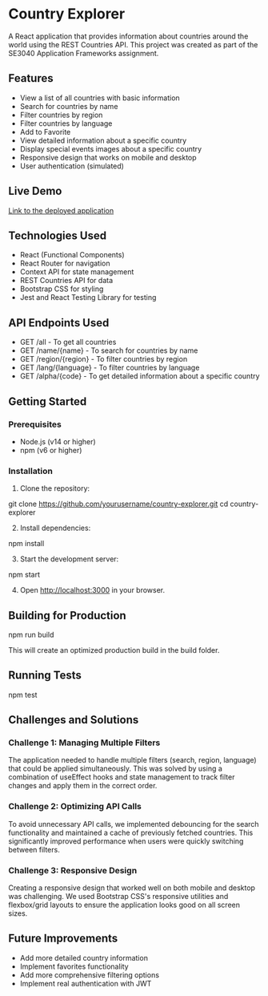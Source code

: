 # Country Explorer

A React application that provides information about countries around the world using the REST Countries API. This project was created as part of the SE3040 Application Frameworks assignment.

## Features

- View a list of all countries with basic information
- Search for countries by name
- Filter countries by region
- Filter countries by language
- Add to Favorite
- View detailed information about a specific country
- Display special events images about a specific country
- Responsive design that works on mobile and desktop
- User authentication (simulated)

## Live Demo

[Link to the deployed application](https://country-explorer-se3040.netlify.app)

## Technologies Used

- React (Functional Components)
- React Router for navigation
- Context API for state management
- REST Countries API for data
- Bootstrap CSS for styling
- Jest and React Testing Library for testing

## API Endpoints Used

- GET /all - To get all countries
- GET /name/{name} - To search for countries by name
- GET /region/{region} - To filter countries by region
- GET /lang/{language} - To filter countries by language
- GET /alpha/{code} - To get detailed information about a specific country

## Getting Started

### Prerequisites

- Node.js (v14 or higher)
- npm (v6 or higher)

### Installation

1. Clone the repository:

git clone https://github.com/yourusername/country-explorer.git
cd country-explorer


2. Install dependencies:

npm install


3. Start the development server:

npm start


4. Open [http://localhost:3000](http://localhost:3000) in your browser.

## Building for Production


npm run build


This will create an optimized production build in the build folder.

## Running Tests

npm test



## Challenges and Solutions

### Challenge 1: Managing Multiple Filters
The application needed to handle multiple filters (search, region, language) that could be applied simultaneously. This was solved by using a combination of useEffect hooks and state management to track filter changes and apply them in the correct order.

### Challenge 2: Optimizing API Calls
To avoid unnecessary API calls, we implemented debouncing for the search functionality and maintained a cache of previously fetched countries. This significantly improved performance when users were quickly switching between filters.

### Challenge 3: Responsive Design
Creating a responsive design that worked well on both mobile and desktop was challenging. We used Bootstrap CSS's responsive utilities and flexbox/grid layouts to ensure the application looks good on all screen sizes.

## Future Improvements

- Add more detailed country information
- Implement favorites functionality
- Add more comprehensive filtering options
- Implement real authentication with JWT

